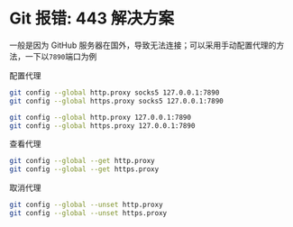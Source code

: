 # Git 报错: 443 解决方案

一般是因为 GitHub 服务器在国外，导致无法连接；可以采用手动配置代理的方法，一下以`7890`端口为例

配置代理

```bash
git config --global http.proxy socks5 127.0.0.1:7890
git config --global https.proxy socks5 127.0.0.1:7890

git config --global http.proxy 127.0.0.1:7890
git config --global https.proxy 127.0.0.1:7890
```

查看代理

```bash
git config --global --get http.proxy
git config --global --get https.proxy
```

取消代理

```bash
git config --global --unset http.proxy
git config --global --unset https.proxy
```
